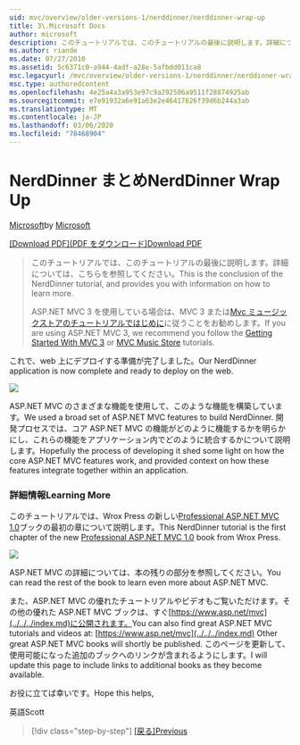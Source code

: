 ```yaml
---
uid: mvc/overview/older-versions-1/nerddinner/nerddinner-wrap-up
title: 3\.Microsoft Docs
author: microsoft
description: このチュートリアルでは、このチュートリアルの最後に説明します。詳細については、こちらを参照してください。
ms.author: riande
ms.date: 07/27/2010
ms.assetid: 5c6371c0-a944-4adf-a28e-5afbdd011ca8
msc.legacyurl: /mvc/overview/older-versions-1/nerddinner/nerddinner-wrap-up
msc.type: authoredcontent
ms.openlocfilehash: 4e25a4a3a953e97c9a292506a9511f28874925ab
ms.sourcegitcommit: e7e91932a6e91a63e2e46417626f39d6b244a3ab
ms.translationtype: MT
ms.contentlocale: ja-JP
ms.lasthandoff: 03/06/2020
ms.locfileid: "78468904"
---
```

# <a name="nerddinner-wrap-up"></a><span data-ttu-id="4571a-103">NerdDinner まとめ</span><span class="sxs-lookup"><span data-stu-id="4571a-103">NerdDinner Wrap Up</span></span>

<span data-ttu-id="4571a-104">[Microsoft](https://github.com/microsoft)</span><span class="sxs-lookup"><span data-stu-id="4571a-104">by [Microsoft](https://github.com/microsoft)</span></span>

<span data-ttu-id="4571a-105">[[Download PDF]\(PDF をダウンロード\)](http://aspnetmvcbook.s3.amazonaws.com/aspnetmvc-nerdinner_v1.pdf)</span><span class="sxs-lookup"><span data-stu-id="4571a-105">[Download PDF](http://aspnetmvcbook.s3.amazonaws.com/aspnetmvc-nerdinner_v1.pdf)</span></span>

> <span data-ttu-id="4571a-106">このチュートリアルでは、このチュートリアルの最後に説明します。詳細については、こちらを参照してください。</span><span class="sxs-lookup"><span data-stu-id="4571a-106">This is the conclusion of the NerdDinner tutorial, and provides you with information on how to learn more.</span></span>
> 
> <span data-ttu-id="4571a-107">ASP.NET MVC 3 を使用している場合は、MVC 3 または[Mvc ミュージックストア](../../older-versions/mvc-music-store/mvc-music-store-part-1.md)[のチュートリアルではじめに](../../older-versions/getting-started-with-aspnet-mvc3/cs/intro-to-aspnet-mvc-3.md)に従うことをお勧めします。</span><span class="sxs-lookup"><span data-stu-id="4571a-107">If you are using ASP.NET MVC 3, we recommend you follow the [Getting Started With MVC 3](../../older-versions/getting-started-with-aspnet-mvc3/cs/intro-to-aspnet-mvc-3.md) or [MVC Music Store](../../older-versions/mvc-music-store/mvc-music-store-part-1.md) tutorials.</span></span>

<span data-ttu-id="4571a-108">これで、web 上にデプロイする準備が完了しました。</span><span class="sxs-lookup"><span data-stu-id="4571a-108">Our NerdDinner application is now complete and ready to deploy on the web.</span></span>

![](nerddinner-wrap-up/_static/image1.png)

<span data-ttu-id="4571a-109">ASP.NET MVC のさまざまな機能を使用して、このような機能を構築しています。</span><span class="sxs-lookup"><span data-stu-id="4571a-109">We used a broad set of ASP.NET MVC features to build NerdDinner.</span></span> <span data-ttu-id="4571a-110">開発プロセスでは、コア ASP.NET MVC の機能がどのように機能するかを明らかにし、これらの機能をアプリケーション内でどのように統合するかについて説明します。</span><span class="sxs-lookup"><span data-stu-id="4571a-110">Hopefully the process of developing it shed some light on how the core ASP.NET MVC features work, and provided context on how these features integrate together within an application.</span></span>

### <a name="learning-more"></a><span data-ttu-id="4571a-111">詳細情報</span><span class="sxs-lookup"><span data-stu-id="4571a-111">Learning More</span></span>

<span data-ttu-id="4571a-112">このチュートリアルでは、Wrox Press の新しい[Professional ASP.NET MVC 1.0](https://www.amazon.com/gp/product/0470384611?ie=UTF8&amp;tag=scoblo04-20&amp;linkCode=xm2&amp;camp=1789&amp;creativeASIN=0470384611)ブックの最初の章について説明します。</span><span class="sxs-lookup"><span data-stu-id="4571a-112">This NerdDinner tutorial is the first chapter of the new [Professional ASP.NET MVC 1.0](https://www.amazon.com/gp/product/0470384611?ie=UTF8&amp;tag=scoblo04-20&amp;linkCode=xm2&amp;camp=1789&amp;creativeASIN=0470384611) book from Wrox Press.</span></span>

[![](https://mscblogs.blob.core.windows.net/media/scottgu/Media/bookcover1_6CAECF94.png)](https://www.amazon.com/gp/product/0470384611?ie=UTF8&amp;tag=scoblo04-20&amp;linkCode=xm2&amp;camp=1789&amp;creativeASIN=0470384611)

<span data-ttu-id="4571a-113">ASP.NET MVC の詳細については、本の残りの部分を参照してください。</span><span class="sxs-lookup"><span data-stu-id="4571a-113">You can read the rest of the book to learn even more about ASP.NET MVC.</span></span>

<span data-ttu-id="4571a-114">また、ASP.NET MVC の優れたチュートリアルやビデオもご覧いただけます。その他の優れた ASP.NET MVC ブックは、すぐ[https://www.asp.net/mvc](../../../index.md)に公開されます。</span><span class="sxs-lookup"><span data-stu-id="4571a-114">You can also find great ASP.NET MVC tutorials and videos at: [https://www.asp.net/mvc](../../../index.md) Other great ASP.NET MVC books will shortly be published.</span></span> <span data-ttu-id="4571a-115">このページを更新して、使用可能になった追加のブックへのリンクが含まれるようにします。</span><span class="sxs-lookup"><span data-stu-id="4571a-115">I will update this page to include links to additional books as they become available.</span></span>

<span data-ttu-id="4571a-116">お役に立てば幸いです。</span><span class="sxs-lookup"><span data-stu-id="4571a-116">Hope this helps,</span></span>

<span data-ttu-id="4571a-117">英語</span><span class="sxs-lookup"><span data-stu-id="4571a-117">Scott</span></span>

> [!div class="step-by-step"]
> <span data-ttu-id="4571a-118">[[戻る]](enable-automated-unit-testing.md)</span><span class="sxs-lookup"><span data-stu-id="4571a-118">[Previous](enable-automated-unit-testing.md)</span></span>
